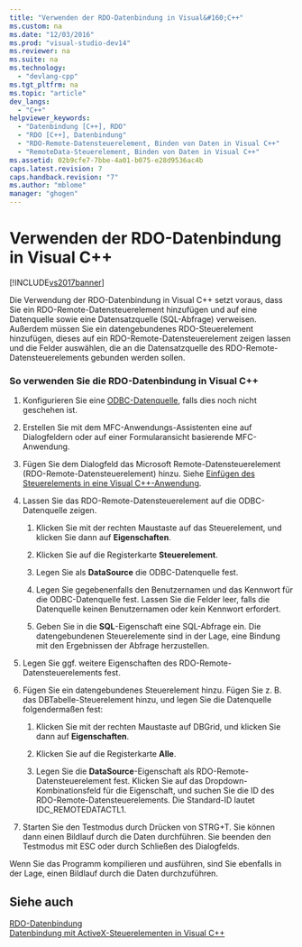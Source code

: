 ```yaml
---
title: "Verwenden der RDO-Datenbindung in Visual&#160;C++"
ms.custom: na
ms.date: "12/03/2016"
ms.prod: "visual-studio-dev14"
ms.reviewer: na
ms.suite: na
ms.technology: 
  - "devlang-cpp"
ms.tgt_pltfrm: na
ms.topic: "article"
dev_langs: 
  - "C++"
helpviewer_keywords: 
  - "Datenbindung [C++], RDO"
  - "RDO [C++], Datenbindung"
  - "RDO-Remote-Datensteuerelement, Binden von Daten in Visual C++"
  - "RemoteData-Steuerelement, Binden von Daten in Visual C++"
ms.assetid: 02b9cfe7-7bbe-4a01-b075-e28d9536ac4b
caps.latest.revision: 7
caps.handback.revision: "7"
ms.author: "mblome"
manager: "ghogen"
---
```

# Verwenden der RDO-Datenbindung in Visual&#160;C++
[!INCLUDE[vs2017banner](../../assembler/inline/includes/vs2017banner.md)]

Die Verwendung der RDO\-Datenbindung in Visual C\+\+ setzt voraus, dass Sie ein RDO\-Remote\-Datensteuerelement hinzufügen und auf eine Datenquelle sowie eine Datensatzquelle \(SQL\-Abfrage\) verweisen.  Außerdem müssen Sie ein datengebundenes RDO\-Steuerelement hinzufügen, dieses auf ein RDO\-Remote\-Datensteuerelement zeigen lassen und die Felder auswählen, die an die Datensatzquelle des RDO\-Remote\-Datensteuerelements gebunden werden sollen.  
  
### So verwenden Sie die RDO\-Datenbindung in Visual C\+\+  
  
1.  Konfigurieren Sie eine [ODBC\-Datenquelle](../../data/ado-rdo/odbc-connections.md), falls dies noch nicht geschehen ist.  
  
2.  Erstellen Sie mit dem MFC\-Anwendungs\-Assistenten eine auf Dialogfeldern oder auf einer Formularansicht basierende MFC\-Anwendung.  
  
3.  Fügen Sie dem Dialogfeld das Microsoft Remote\-Datensteuerelement \(RDO\-Remote\-Datensteuerelement\) hinzu. Siehe [Einfügen des Steuerelements in eine Visual C\+\+\-Anwendung](../../data/ado-rdo/inserting-the-control-into-a-visual-cpp-application.md).  
  
4.  Lassen Sie das RDO\-Remote\-Datensteuerelement auf die ODBC\-Datenquelle zeigen.  
  
    1.  Klicken Sie mit der rechten Maustaste auf das Steuerelement, und klicken Sie dann auf **Eigenschaften**.  
  
    2.  Klicken Sie auf die Registerkarte **Steuerelement**.  
  
    3.  Legen Sie als **DataSource** die ODBC\-Datenquelle fest.  
  
    4.  Legen Sie gegebenenfalls den Benutzernamen und das Kennwort für die ODBC\-Datenquelle fest.  Lassen Sie die Felder leer, falls die Datenquelle keinen Benutzernamen oder kein Kennwort erfordert.  
  
    5.  Geben Sie in die **SQL**\-Eigenschaft eine SQL\-Abfrage ein.  Die datengebundenen Steuerelemente sind in der Lage, eine Bindung mit den Ergebnissen der Abfrage herzustellen.  
  
5.  Legen Sie ggf. weitere Eigenschaften des RDO\-Remote\-Datensteuerelements fest.  
  
6.  Fügen Sie ein datengebundenes Steuerelement hinzu.  Fügen Sie z. B. das DBTabelle\-Steuerelement hinzu, und legen Sie die Datenquelle folgendermaßen fest:  
  
    1.  Klicken Sie mit der rechten Maustaste auf DBGrid, und klicken Sie dann auf **Eigenschaften**.  
  
    2.  Klicken Sie auf die Registerkarte **Alle**.  
  
    3.  Legen Sie die **DataSource**\-Eigenschaft als RDO\-Remote\-Datensteuerelement fest.  Klicken Sie auf das Dropdown\-Kombinationsfeld für die Eigenschaft, und suchen Sie die ID des RDO\-Remote\-Datensteuerelements.  Die Standard\-ID lautet IDC\_REMOTEDATACTL1.  
  
7.  Starten Sie den Testmodus durch Drücken von STRG\+T.  Sie können dann einen Bildlauf durch die Daten durchführen.  Sie beenden den Testmodus mit ESC oder durch Schließen des Dialogfelds.  
  
 Wenn Sie das Programm kompilieren und ausführen, sind Sie ebenfalls in der Lage, einen Bildlauf durch die Daten durchzuführen.  
  
## Siehe auch  
 [RDO\-Datenbindung](../../data/ado-rdo/rdo-databinding.md)   
 [Datenbindung mit ActiveX\-Steuerelementen in Visual C\+\+](../../data/ado-rdo/databinding-with-activex-controls-in-visual-cpp.md)